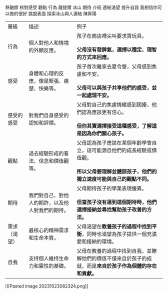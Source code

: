 熱融膠 
核對感受 觀點 行為 
薩提爾
冰山
期待
介紹
連結渴望
提升自我 我相信你可以做的很好
跳脫表面 探索冰山與人連結
陳昇陽


|   |   |   |
|---|---|---|
|層級|描述|例子|
|行為|個人對他人和情境的外顯反應。|孩子在商店裡尖叫要求買玩具。<br><br>**父母沒有發脾氣，選擇以穩定、理智的方式來回應。**|
|感受|身體和心理的反應，像是緊張、痛楚、快樂等。|孩子首次離家去夏令營，父母感到焦慮和不安。<br><br>**父母可以與孩子共享他們的感受，並一起處理不安。**|
|感受的感受|對我們自身感受的認知和評價。|父母對自己的焦慮情緒感到困擾，他們認為應該更有信心。<br><br>**但你其實選擇接受這種感受，了解這是因為你們關心孩子。**|
|觀點|過去經驗形成的看法、信念和價值觀等。|父母認為孩子應該在某個年齡學會自立，這可能源自他們的成長經驗或價值觀。<br><br>**所以父母要理解並體諒孩子，他們的獨立速度可能與自己的觀點不同。**|
|期待|我們對自己、對他人的期許，以及他人對我們的期待。|父母期待孩子的學業表現優異。<br><br>**但當孩子沒有達到這個期待時，他們選擇接納並尋找幫助孩子改善的方法。**|
|需求（渴望）|最核心的精神需求和生命本質。|父母渴望在**教養孩子的過程中找到平衡**，同時也渴望為孩子提供一個充滿愛和接納的環境。|
|自我|支持個人維持生命力和靈性的基礎。|父母在教養的過程中找到自我，並瞭解他們的價值不僅來自於孩子的成就，而是**來自於孩子作為個體的存在和貢獻。**|

![[Pasted image 20231023082324.png]]